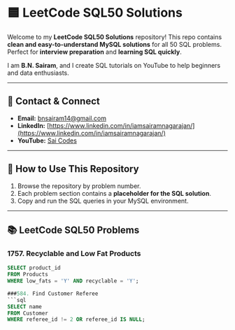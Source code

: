 # 🟦 LeetCode SQL50 Solutions

Welcome to my **LeetCode SQL50 Solutions** repository! This repo contains **clean and easy-to-understand MySQL solutions** for all 50 SQL problems. Perfect for **interview preparation** and **learning SQL quickly**.  

I am **B.N. Sairam**, and I create SQL tutorials on YouTube to help beginners and data enthusiasts.  

---

## 📌 Contact & Connect

- **Email:** bnsairam14@gmail.com  
- **LinkedIn:** [https://www.linkedin.com/in/iamsairamnagarajan/](https://www.linkedin.com/in/iamsairamnagarajan/)  
- **YouTube:** [Sai Codes](https://www.youtube.com/@saicodes)  

---

## 📖 How to Use This Repository

1. Browse the repository by problem number.  
2. Each problem section contains a **placeholder for the SQL solution**.  
3. Copy and run the SQL queries in your MySQL environment.  

---
## 📚 LeetCode SQL50 Problems

### 1757. Recyclable and Low Fat Products
```sql
SELECT product_id
FROM Products
WHERE low_fats = 'Y' AND recyclable = 'Y';

###584. Find Customer Referee
```sql
SELECT name
FROM Customer
WHERE referee_id != 2 OR referee_id IS NULL;

